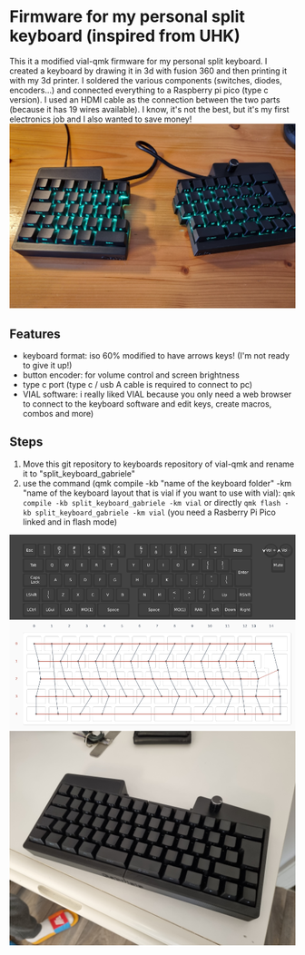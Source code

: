 # Firmware for my personal split keyboard (inspired from UHK)
This it a modified vial-qmk firmware for my personal split keyboard. I created a keyboard by drawing it in 3d with fusion 360 and then printing it with my 3d printer. I soldered the various components (switches, diodes, encoders...) and connected everything to a Raspberry pi pico (type c version).
I used an HDMI cable as the connection between the two parts (because it has 19 wires available). I know, it's not the best, but it's my first electronics job and I also wanted to save money!
![demo_scheme](images/keyboard_1.jpg)
## Features
- keyboard format: iso 60% modified to have arrows keys! (I'm not ready to give it up!)
- button encoder: for volume control and screen brightness
- type c port (type c / usb A cable is required to connect to pc)
- VIAL software: i really liked VIAL because you only need a web browser to connect to the keyboard software and edit keys, create macros, combos and more)

## Steps
1) Move this git repository to keyboards repository of vial-qmk and rename it to "split_keyboard_gabriele"
2) use the command (qmk compile -kb "name of the keyboard folder" -km "name of the keyboard layout that is vial if you want to use with vial): 
    `qmk compile -kb split_keyboard_gabriele -km vial` or directly `qmk flash -kb split_keyboard_gabriele -km vial` (you need a Rasberry Pi Pico linked and in flash mode)


![demo_scheme](images/layout.jpg)
![demo_scheme](images/wired_schema.png)
![demo_scheme](images/keyboard_2.jpg)



<!-- *A short description of the keyboard/project*

* Keyboard Maintainer: [Gabriele](https://github.com/Gabriele-tomai00)
* Hardware Supported: *The PCBs, controllers supported*
* Hardware Availability: *Links to where you can find this hardware*

Make example for this keyboard (after setting up your build environment):

    make gabriele:default

Flashing example for this keyboard:

    make gabriele:default:flash

See the [build environment setup](https://docs.qmk.fm/#/getting_started_build_tools) and the [make instructions](https://docs.qmk.fm/#/getting_started_make_guide) for more information. Brand new to QMK? Start with our [Complete Newbs Guide](https://docs.qmk.fm/#/newbs).

## Bootloader

Enter the bootloader in 3 ways:

* **Bootmagic reset**: Hold down the key at (0,0) in the matrix (usually the top left key or Escape) and plug in the keyboard
* **Physical reset button**: Briefly press the button on the back of the PCB - some may have pads you must short instead
* **Keycode in layout**: Press the key mapped to `QK_BOOT` if it is available -->
